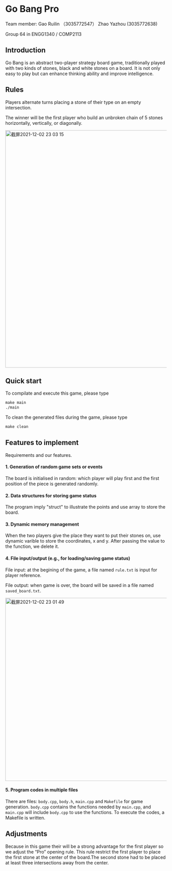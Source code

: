 # Go Bang Pro

Team member: 
Gao Ruilin （3035772547）
Zhao Yazhou (3035772638)

Group 64 in ENGG1340 / COMP2113

## **Introduction**  

Go Bang is an abstract two-player strategy board game, traditionally played with two kinds of stones, black and white stones on a board. It is not only easy to play but can enhance thinking ability and improve intelligence. 

## **Rules**  

Players alternate turns placing a stone of their type on an empty intersection.

The winner will be the first player who build an unbroken chain of 5 stones horizontally, vertically, or diagonally.  

<img width="739" alt="截屏2021-12-02 23 03 15" src="https://user-images.githubusercontent.com/76484768/144447538-bdadcdc0-8d99-448f-bb0f-09557826f533.png">

## Quick start

To compilate and execute this game, please type

```makefile
make main
./main
```

To clean the generated files during the game, please type

```makefile
make clean
```

## **Features to implement**  

Requirements and our features.

#### 1. Generation of random game sets or events

The board is initialised in random: which player will play first and the first position of the piece is generated randomly.

#### 2. Data structures for storing game status

The program imply "struct" to illustrate the points and use array to store the board.


#### 3. Dynamic memory management

When the two players give the place they want to put their stones on, use dynamic varible to store the coordinates, x and y. After passing the value to the function, we delete it.

#### 4. File input/output (e.g., for loading/saving game status)

File input: at the begining of the game, a file named `rule.txt` is input for player reference.

File output: when game is over, the board will be saved in a file named `saved_board.txt`.

<img width="570" alt="截屏2021-12-02 23 01 49" src="https://user-images.githubusercontent.com/76484768/144447254-fc258152-4b9c-41f4-a320-75d01d75cb1e.png">

#### 5. Program codes in multiple files

There are files: `body.cpp`, `body.h`, `main.cpp` and `Makefile` for game generation. `body.cpp` contains the functions needed by `main.cpp`, and  `main.cpp` will include `body.cpp` to use the functions. To execute the codes, a Makefile is written.

## **Adjustments**

Because in this game their will be a strong advantage for the first player so we adjust the “Pro” opening rule. This rule restrict the first player to place the first stone at the center of the board.The second stone had to be placed at least three intersections away from the center.
